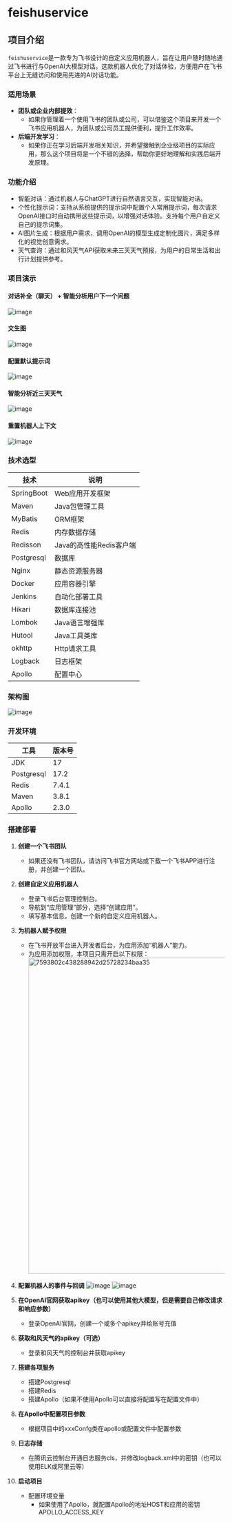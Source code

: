 # feishuservice

## 项目介绍

`feishuservice`是一款专为飞书设计的自定义应用机器人，旨在让用户随时随地通过飞书进行与OpenAI大模型对话。这款机器人优化了对话体验，方便用户在飞书平台上无缝访问和使用先进的AI对话功能。

### 适用场景

- **团队或企业内部提效**：
    - 如果你管理着一个使用飞书的团队或公司，可以借鉴这个项目来开发一个飞书应用机器人，为团队或公司员工提供便利，提升工作效率。
- **后端开发学习**：
    - 如果你正在学习后端开发相关知识，并希望接触到企业级项目的实际应用，那么这个项目将是一个不错的选择，帮助你更好地理解和实践后端开发原理。

### 功能介绍

- 智能对话：通过机器人与ChatGPT进行自然语言交互，实现智能对话。
- 个性化提示词：支持从系统提供的提示词中配置个人常用提示词，每次请求OpenAI接口时自动携带这些提示词，以增强对话体验。支持每个用户自定义自己的提示词集。
- AI图片生成：根据用户需求，调用OpenAI的模型生成定制化图片，满足多样化的视觉创意需求。
- 天气查询：通过和风天气API获取未来三天天气预报，为用户的日常生活和出行计划提供参考。

### 项目演示
#### 对话补全（聊天） + 智能分析用户下一个问题
![image](https://github.com/user-attachments/assets/f726e769-d83b-4946-aed2-567945e21590)

#### 文生图
![image](https://github.com/user-attachments/assets/44f64406-b2d2-4e29-a0fd-3eb4fa6be98d)

#### 配置默认提示词
![image](https://github.com/user-attachments/assets/d5a69488-44c7-48e1-91c5-814955aff5f5)

#### 智能分析近三天天气
![image](https://github.com/user-attachments/assets/6e8e45cf-cfbc-4f9e-9e29-f6b3664f00e4)

#### 重置机器人上下文
![image](https://github.com/user-attachments/assets/eee86576-b71f-4096-88a0-edf85e11b964)

### 技术选型

| 技术         | 说明               |
|------------|------------------|
| SpringBoot | Web应用开发框架        |
| Maven      | Java包管理工具        |
| MyBatis    | ORM框架            |
| Redis      | 内存数据存储           |
| Redisson   | Java的高性能Redis客户端 |
| Postgresql | 数据库              |
| Nginx      | 静态资源服务器          |
| Docker     | 应用容器引擎           |
| Jenkins    | 自动化部署工具          |
| Hikari     | 数据库连接池           |
| Lombok     | Java语言增强库        |
| Hutool     | Java工具类库         |
| okhttp     | Http请求工具         |
| Logback    | 日志框架             |
| Apollo     | 配置中心             |

### 架构图

![image](https://github.com/user-attachments/assets/8d73a2de-d237-40ad-8456-4d341450294c)

### 开发环境

| 工具         | 版本号   | 
|------------|-------|
| JDK        | 17    |
| Postgresql | 17.2  |
| Redis      | 7.4.1 |
| Maven      | 3.8.1 |
| Apollo     | 2.3.0 |

### 搭建部署

1. **创建一个飞书团队**

    - 如果还没有飞书团队，请访问飞书官方网站或下载一个飞书APP进行注册，并创建一个团队。

2. **创建自定义应用机器人**

    - 登录飞书后台管理控制台。
    - 导航到“应用管理”部分，选择“创建应用”。
    - 填写基本信息，创建一个新的自定义应用机器人。

3. **为机器人赋予权限**

    - 在飞书开放平台进入开发者后台，为应用添加“机器人”能力。
    - 为应用添加权限，本项目只需开启以下权限：
      <img width="733" alt="7593802c438288942d25728234baa35" src="https://github.com/user-attachments/assets/ed174122-fe2c-4366-9341-f587b99472db" />

4. **配置机器人的事件与回调**
   ![image](https://github.com/user-attachments/assets/c7224f40-2cb8-4736-970f-905ead97e691)
   ![image](https://github.com/user-attachments/assets/47bb6902-a734-4c52-bee4-9a601e386a0a)

5. **在OpenAI官网获取apikey（也可以使用其他大模型，但是需要自己修改请求和响应参数）**

    - 登录OpenAI官网，创建一个或多个apikey并给账号充值

6. **获取和风天气的apikey（可选）**

    - 登录和风天气的控制台并获取apikey

7. **搭建各项服务**

    - 搭建Postgresql
    - 搭建Redis
    - 搭建Apollo（如果不使用Apollo可以直接将配置写在配置文件中）

8. **在Apollo中配置项目参数**

    - 根据项目中的xxxConfg类在apollo或配置文件中配置参数

9. **日志存储**

    - 在腾讯云控制台开通日志服务cls，并修改logback.xml中的密钥（也可以使用ELK或阿里云等）

10. **启动项目**
    - 配置环境变量
        - 如果使用了Apollo，就配置Apollo的地址HOST和应用的密钥APOLLO_ACCESS_KEY
